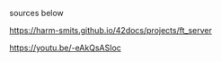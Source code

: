 sources below 

https://harm-smits.github.io/42docs/projects/ft_server

https://youtu.be/-eAkQsASIoc
